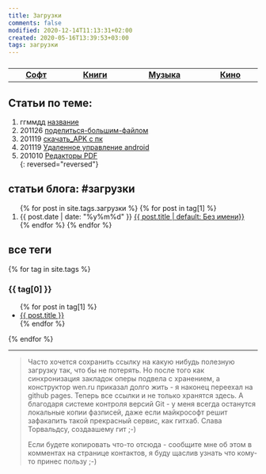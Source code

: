 ```yaml
---
title: Загрузки
comments: false
modified: 2020-12-14T11:13:31+02:00
created: 2020-05-16T13:39:53+03:00
tags: загрузки
---
```


<table><tbody style="width:100%;display:table;text-align:center;"><tr>
  <td><a href="./soft"><b>Софт</b></a></td>
  <td><a href="./books"><b>Книги</b></a></td>
  <td><a href="./music"><b>Музыка</b></a></td>
  <td><a href="./kino"><b>Кино</b></a></td>
</tr></tbody></table>


## Статьи по теме:

1. ггммдд [название](./)
1. 201126 [поделиться-большим-файлом](./201126_поделиться-большим-файлом.md)
1. 201119 [скачать_APK с пк](./201119_скачать_APK.md)
1. 201119 [Удаленное управление android](./201119_удаленное_управление_android.md)
1. 201010 [Редакторы PDF](./201010_Редакторы_PDF.md)  
{: reversed="reversed"}


## статьи блога: #загрузки
<ol reversed="reversed">
  {% for post in site.tags.загрузки %}
    {% for post in tag[1] %}
      <li>{{ post.date | date: "%y%m%d" }}
        <a href="{{ post.url | prepend: site.baseurl }}">{{ post.title | default: Без имени}}</a>
      </li>
    {% endfor %}
  {% endfor %}
</ol>

## все теги

{% for tag in site.tags %}
  <h3>{{ tag[0] }}</h3>
  <ul>
    {% for post in tag[1] %}
      <li><a href="{{ post.url }}">{{ post.title }}</a></li>
    {% endfor %}
  </ul>
{% endfor %}


***

> Часто хочется сохранить ссылку на какую нибудь полезную загрузку так, что бы не потерять. Но после того как синхронизация закладок оперы подвела с хранением, а конструктор wen.ru приказал долго жить - я наконец переехал на github pages. Теперь все ссылки и не только хранятся здесь. А благодаря системе контроля версий Git - у меня всегда останутся локальные копии фазписей, даже если майкрософт решит зафакапить такой прекрасный сервис, как гитхаб. Слава Торвальдсу, создаашему гит ;-)
> 
> Если будете копировать что-то отсюда - сообщите мне об этом в комментах на странице контактов, я буду щаслив узнать что кому-то принес пользу ;-)
